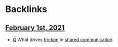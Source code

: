 
# Backlinks
## [February 1st, 2021](<February 1st, 2021.md>)
- [Q](<Q.md>) What drives [friction](<friction.md>) in [shared communication](<shared communication.md>)

